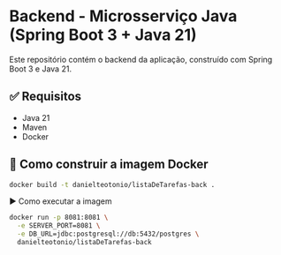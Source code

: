# Backend - Microsserviço Java (Spring Boot 3 + Java 21)

Este repositório contém o backend da aplicação, construído com Spring Boot 3 e Java 21.

## ✅ Requisitos

- Java 21
- Maven
- Docker

## 🚀 Como construir a imagem Docker

```bash
docker build -t danielteotonio/listaDeTarefas-back .
```

▶️ Como executar a imagem
```bash
docker run -p 8081:8081 \
  -e SERVER_PORT=8081 \
  -e DB_URL=jdbc:postgresql://db:5432/postgres \
  danielteotonio/listaDeTarefas-back
```
